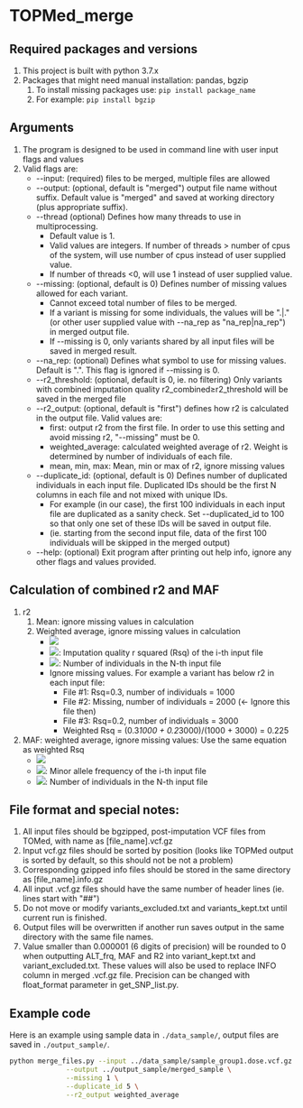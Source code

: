 # TOPMed_merge

## Required packages and versions
1. This project is built with python 3.7.x
2. Packages that might need manual installation: pandas, bgzip
	1. To install missing packages use: ```pip install package_name```
	2. For example: ```pip install bgzip```

## Arguments
1. The program is designed to be used in command line with user input flags and values
2. Valid flags are:
	* --input: (required) files to be merged, multiple files are allowed
	* --output: (optional, default is "merged") output file name without suffix. Default value is "merged" and saved at working directory (plus appropriate suffix).
	* --thread (optional) Defines how many threads to use in multiprocessing.
		* Default value is 1.
		* Valid values are integers. If number of threads > number of cpus of the system, will use number of cpus instead of user supplied value.
		* If number of threads <0, will use 1 instead of user supplied value.
	* --missing: (optional, default is 0) Defines number of missing values allowed for each variant.
		* Cannot exceed total number of files to be merged.
		* If a variant is missing for some individuals, the values will be ".|." (or other user supplied value with --na_rep as "na_rep|na_rep") in merged output file.
		* If --missing is 0, only variants shared by all input files will be saved in merged result.
	* --na_rep: (optional) Defines what symbol to use for missing values. Default is ".". This flag is ignored if --missing is 0.
	* --r2_threshold: (optional, default is 0, ie. no filtering) Only variants with combined imputation quality r2_combined≥r2_threshold will be saved in the merged file
	* --r2_output: (optional, default is "first") defines how r2 is calculated in the output file. Valid values are:
		* first: output r2 from the first file. In order to use this setting and avoid missing r2, "--missing" must be 0.
		* weighted_average: calculated weighted average of r2. Weight is determined by number of individuals of each file.
		* mean, min, max: Mean, min or max of r2, ignore missing values
	* --duplicate_id: (optional, default is 0) Defines number of duplicated individuals in each input file. Duplicated IDs should be the first N columns in each file and not mixed with unique IDs.
		* For example (in our case), the first 100 individuals in each input file are duplicated as a sanity check. Set --duplicated_id to 100 so that only one set of these IDs will be saved in output file.
		* (ie. starting from the second input file, data of the first 100 individuals will be skipped in the merged output)
	* --help: (optional)  Exit program after printing out help info, ignore any other flags and values provided.

## Calculation of combined r2 and MAF
1. r2
	1. Mean: ignore missing values in calculation
	2. Weighted average, ignore missing values in calculation
		* <img src="https://render.githubusercontent.com/render/math?math=r^2_{combined} = \frac{\sum_{i=1}^{n}\ r_i^2 * N_i}{\sum_{i=1}^{n}N_i}">
		* <img src="https://render.githubusercontent.com/render/math?math=r^2_i">: Imputation quality r squared (Rsq) of the i-th input file
		* <img src="https://render.githubusercontent.com/render/math?math=N_i">: Number of individuals in the N-th input file
		* Ignore missing values. For example a variant has below r2 in each input file:
			* File #1: Rsq=0.3, number of individuals = 1000
			* File #2: Missing, number of individuals = 2000 (← Ignore this file then)
			* File #3: Rsq=0.2, number of individuals = 3000
			* Weighted Rsq = (0.3*1000 + 0.2*3000)/(1000 + 3000) = 0.225
2. MAF: weighted average, ignore missing values: Use the same equation as weighted Rsq
	* <img src="https://render.githubusercontent.com/render/math?math=MAF_{combined} = \frac{\sum_{i=1}^{n}MAF_i * N_i}{\sum_{i=1}^{n}N_i}">
	* <img src="https://render.githubusercontent.com/render/math?math=MAF_i">: Minor allele frequency of the i-th input file
	* <img src="https://render.githubusercontent.com/render/math?math=N_i">: Number of individuals in the N-th input file

## File format and special notes:
1. All input files should be bgzipped, post-imputation VCF files from TOMed, with name as [file_name].vcf.gz
2. Input vcf.gz files should be sorted by position (looks like TOPMed output is sorted by default, so this should not be not a problem)
3. Corresponding gzipped info files should be stored in the same directory as [file_name].info.gz
4. All input .vcf.gz files should have the same number of header lines (ie. lines start with "##")
5. Do not move or modify variants_excluded.txt and variants_kept.txt until current run is finished.
6. Output files will be overwritten if another run saves output in the same directory with the same file names.
7. Value smaller than 0.000001 (6 digits of precision) will be rounded to 0 when outputting ALT_frq, MAF and R2 into variant_kept.txt and variant_excluded.txt. These values will also be used to replace INFO column in merged .vcf.gz file. Precision can be changed with float_format parameter in get_SNP_list.py.

## Example code
Here is an example using sample data in ```./data_sample/```, output files are saved in ```./output_sample/```.
```bash
python merge_files.py --input ../data_sample/sample_group1.dose.vcf.gz ../data_sample/sample_group2.dose.vcf.gz ../data_sample/sample_group3.dose.vcf.gz \
		      --output ../output_sample/merged_sample \
		      --missing 1 \
		      --duplicate_id 5 \
		      --r2_output weighted_average
```
